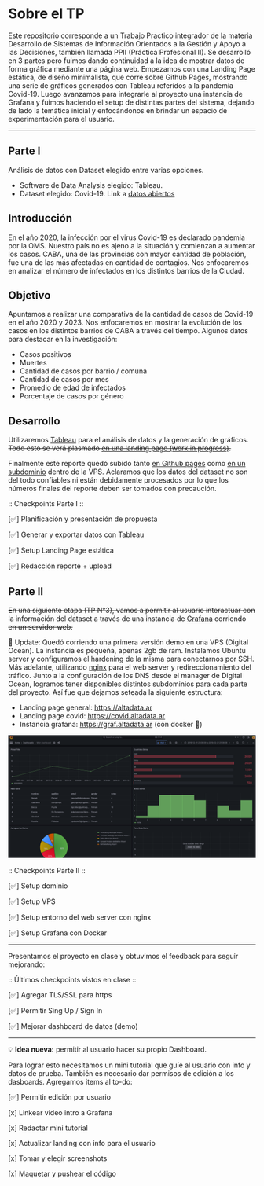 # Sobre el TP

Este repositorio corresponde a un Trabajo Practico integrador de la materia Desarrollo de Sistemas de Información Orientados a la Gestión y Apoyo a las Decisiones, también llamada PPII (Práctica Profesional II). Se desarrolló en 3 partes pero fuimos dando continuidad a la idea de mostrar datos de forma gráfica mediante una página web. Empezamos con una Landing Page estática, de diseño minimalista, que corre sobre Github Pages, mostrando una serie de gráficos generados con Tableau referidos a la pandemia Covid-19. Luego avanzamos para integrarle al proyecto una instancia de Grafana y fuimos haciendo el setup de distintas partes del sistema, dejando de lado la temática inicial y enfocándonos en brindar un espacio de experimentación para el usuario.

---

## Parte I

Análisis de datos con Dataset elegido entre varias opciones. 

- Software de Data Analysis elegido: Tableau.
- Dataset elegido: Covid-19. Link a [datos abiertos](https://data.buenosaires.gob.ar/dataset/casos-covid-19)

## Introducción

En el año 2020, la infección por el virus Covid-19 es declarado pandemia por la OMS. Nuestro país no es ajeno a la situación y comienzan a aumentar los casos. CABA, una de las provincias con mayor cantidad de población, fue una de las más afectadas en cantidad de contagios. Nos enfocaremos en analizar el número de infectados en los distintos barrios de la Ciudad.

## Objetivo

Apuntamos a realizar una comparativa de la cantidad de casos de Covid-19 en el año 2020 y 2023. Nos enfocaremos en mostrar la evolución de los casos en los distintos barrios de CABA a través del tiempo. Algunos datos para destacar en la investigación:

- Casos positivos
- Muertes
- Cantidad de casos por barrio / comuna
- Cantidad de casos por mes
- Promedio de edad de infectados
- Porcentaje de casos por género

## Desarrollo

Utilizaremos [Tableau](https://www.tableau.com/es-es) para el análisis de datos y la generación de gráficos. ~~Todo esto se verá plasmado [en una landing page (work in progress)](https://kaenovsky.github.io/enigma-dss/src/).~~

Finalmente este reporte quedó subido tanto [en Github pages](https://kaenovsky.github.io/enigma-dss/src/) como [en un subdominio](https://covid.altadata.ar) dentro de la VPS. Aclaramos que los datos del dataset no son del todo confiables ni están debidamente procesados por lo que los números finales del reporte deben ser tomados con precaución.

:: Checkpoints Parte I ::

[✅] Planificación y presentación de propuesta

[✅] Generar y exportar datos con Tableau

[✅] Setup Landing Page estática

[✅] Redacción reporte + upload

## Parte II

~~En una siguiente etapa (TP N°3), vamos a permitir al usuario interactuar con la información del dataset a través de una instancia de [Grafana](https://grafana.com/) corriendo en un servidor web.~~

🚀 Update: Quedó corriendo una primera versión demo en una VPS (Digital Ocean). La instancia es pequeña, apenas 2gb de ram. Instalamos Ubuntu server y configuramos el hardening de la misma para conectarnos por SSH. Más adelante, utilizando [nginx](https://nginx.org/en/) para el web server y redireccionamiento del tráfico. Junto a la configuración de los DNS desde el manager de Digital Ocean, logramos tener disponibles distintos subdominios para cada parte del proyecto. Así fue que dejamos seteada la siguiente estructura:

- Landing page general: https://altadata.ar
- Landing page covid: https://covid.altadata.ar
- Instancia grafana: https://graf.altadata.ar (con docker 🐳)

![Instancia de Grafana corriendo en VPS](./demo-grafana.png)

:: Checkpoints Parte II ::

[✅] Setup dominio

[✅] Setup VPS

[✅] Setup entorno del web server con nginx

[✅] Setup Grafana con Docker

---

Presentamos el proyecto en clase y obtuvimos el feedback para seguir mejorando:

:: Últimos checkpoints vistos en clase ::

[✅] Agregar TLS/SSL para https

[✅] Permitir Sing Up / Sign In

[✅] Mejorar dashboard de datos (demo)

---

💡 **Idea nueva:** permitir al usuario hacer su propio Dashboard.

Para lograr esto necesitamos un mini tutorial que guíe al usuario con info y datos de prueba. También es necesario dar permisos de edición a los dasboards. Agregamos items al to-do:

[✅] Permitir edición por usuario

[x] Linkear video intro a Grafana

[x] Redactar mini tutorial

[x] Actualizar landing con info para el usuario

[x] Tomar y elegir screenshots

[x] Maquetar y pushear el código 